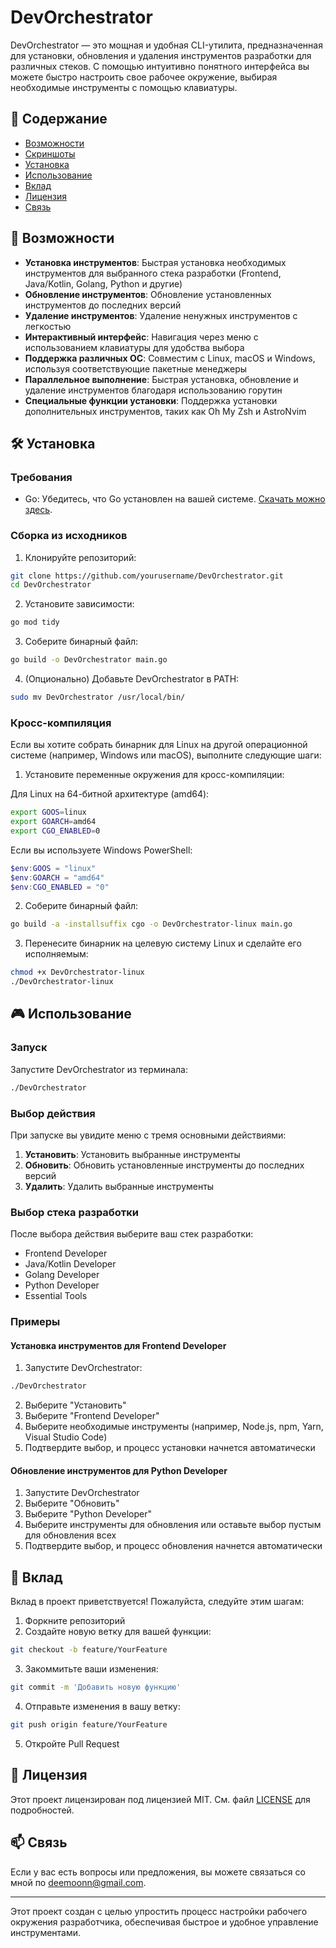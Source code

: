 # DevOrchestrator

DevOrchestrator — это мощная и удобная CLI-утилита, предназначенная для установки, обновления и удаления инструментов разработки для различных стеков. С помощью интуитивно понятного интерфейса вы можете быстро настроить свое рабочее окружение, выбирая необходимые инструменты с помощью клавиатуры.

## 📌 Содержание

* [Возможности](#возможности)
* [Скриншоты](#скриншоты)
* [Установка](#установка)
* [Использование](#использование)
* [Вклад](#вклад)
* [Лицензия](#лицензия)
* [Связь](#связь)

## 🚀 Возможности

* **Установка инструментов**: Быстрая установка необходимых инструментов для выбранного стека разработки (Frontend, Java/Kotlin, Golang, Python и другие)
* **Обновление инструментов**: Обновление установленных инструментов до последних версий
* **Удаление инструментов**: Удаление ненужных инструментов с легкостью
* **Интерактивный интерфейс**: Навигация через меню с использованием клавиатуры для удобства выбора
* **Поддержка различных ОС**: Совместим с Linux, macOS и Windows, используя соответствующие пакетные менеджеры
* **Параллельное выполнение**: Быстрая установка, обновление и удаление инструментов благодаря использованию горутин
* **Специальные функции установки**: Поддержка установки дополнительных инструментов, таких как Oh My Zsh и AstroNvim

## 🛠️ Установка

### Требования

* Go: Убедитесь, что Go установлен на вашей системе. [Скачать можно здесь](https://golang.org/dl/).

### Сборка из исходников

1. Клонируйте репозиторий:
```bash
git clone https://github.com/yourusername/DevOrchestrator.git
cd DevOrchestrator
```

2. Установите зависимости:
```bash
go mod tidy
```

3. Соберите бинарный файл:
```bash
go build -o DevOrchestrator main.go
```

4. (Опционально) Добавьте DevOrchestrator в PATH:
```bash
sudo mv DevOrchestrator /usr/local/bin/
```

### Кросс-компиляция

Если вы хотите собрать бинарник для Linux на другой операционной системе (например, Windows или macOS), выполните следующие шаги:

1. Установите переменные окружения для кросс-компиляции:

Для Linux на 64-битной архитектуре (amd64):
```bash
export GOOS=linux
export GOARCH=amd64
export CGO_ENABLED=0
```

Если вы используете Windows PowerShell:
```powershell
$env:GOOS = "linux"
$env:GOARCH = "amd64"
$env:CGO_ENABLED = "0"
```

2. Соберите бинарный файл:
```bash
go build -a -installsuffix cgo -o DevOrchestrator-linux main.go
```

3. Перенесите бинарник на целевую систему Linux и сделайте его исполняемым:
```bash
chmod +x DevOrchestrator-linux
./DevOrchestrator-linux
```

## 🎮 Использование

### Запуск

Запустите DevOrchestrator из терминала:
```bash
./DevOrchestrator
```

### Выбор действия

При запуске вы увидите меню с тремя основными действиями:

1. **Установить**: Установить выбранные инструменты
2. **Обновить**: Обновить установленные инструменты до последних версий
3. **Удалить**: Удалить выбранные инструменты

### Выбор стека разработки

После выбора действия выберите ваш стек разработки:

* Frontend Developer
* Java/Kotlin Developer
* Golang Developer
* Python Developer
* Essential Tools

### Примеры

#### Установка инструментов для Frontend Developer

1. Запустите DevOrchestrator:
```bash
./DevOrchestrator
```
2. Выберите "Установить"
3. Выберите "Frontend Developer"
4. Выберите необходимые инструменты (например, Node.js, npm, Yarn, Visual Studio Code)
5. Подтвердите выбор, и процесс установки начнется автоматически

#### Обновление инструментов для Python Developer

1. Запустите DevOrchestrator
2. Выберите "Обновить"
3. Выберите "Python Developer"
4. Выберите инструменты для обновления или оставьте выбор пустым для обновления всех
5. Подтвердите выбор, и процесс обновления начнется автоматически

## 🤝 Вклад

Вклад в проект приветствуется! Пожалуйста, следуйте этим шагам:

1. Форкните репозиторий
2. Создайте новую ветку для вашей функции:
```bash
git checkout -b feature/YourFeature
```

3. Закоммитьте ваши изменения:
```bash
git commit -m 'Добавить новую функцию'
```

4. Отправьте изменения в вашу ветку:
```bash
git push origin feature/YourFeature
```

5. Откройте Pull Request

## 📄 Лицензия

Этот проект лицензирован под лицензией MIT. См. файл [LICENSE](LICENSE) для подробностей.

## 📫 Связь

Если у вас есть вопросы или предложения, вы можете связаться со мной по deemoonn@gmail.com.

---

Этот проект создан с целью упростить процесс настройки рабочего окружения разработчика, обеспечивая быстрое и удобное управление инструментами.